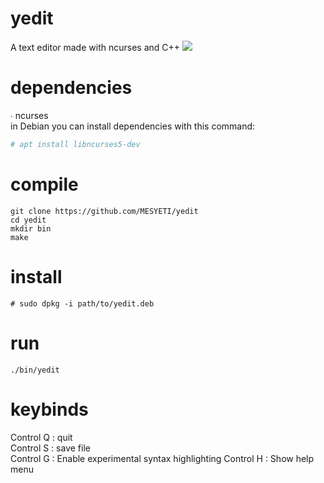 # yedit
A text editor made with ncurses and C++
<img src="https://server.mesyeti.uk/pictures/yedit73.png">
# dependencies
∙ ncurses
<br> in Debian you can install dependencies with this command:
```sh
# apt install libncurses5-dev
```
# compile
```
git clone https://github.com/MESYETI/yedit
cd yedit
mkdir bin
make
```
# install
```
# sudo dpkg -i path/to/yedit.deb
```
# run
```
./bin/yedit
```
# keybinds
Control Q : quit<br>
Control S : save file<br>
Control G : Enable experimental syntax highlighting
Control H : Show help menu

